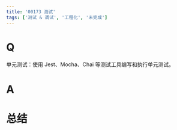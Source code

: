 ```yaml
---
title: '00173 测试'
tags: ['测试 & 调试', '工程化', '未完成']
---
```


# Q

单元测试：使用 Jest、Mocha、Chai 等测试工具编写和执行单元测试。

# A



# 总结



<script>
  function func() {

  }
  
</script>